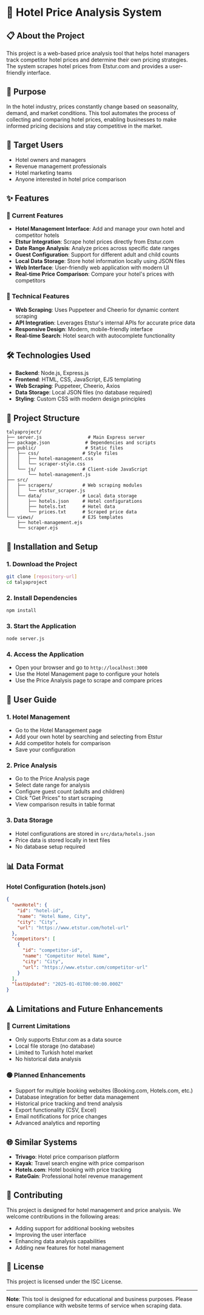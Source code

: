 # 🏨 Hotel Price Analysis System

## 📋 About the Project

This project is a web-based price analysis tool that helps hotel managers track competitor hotel prices and determine their own pricing strategies. The system scrapes hotel prices from Etstur.com and provides a user-friendly interface.

## 🎯 Purpose

In the hotel industry, prices constantly change based on seasonality, demand, and market conditions. This tool automates the process of collecting and comparing hotel prices, enabling businesses to make informed pricing decisions and stay competitive in the market.

## 👥 Target Users

- Hotel owners and managers
- Revenue management professionals
- Hotel marketing teams
- Anyone interested in hotel price comparison

## ✨ Features

### 🚀 Current Features
- **Hotel Management Interface**: Add and manage your own hotel and competitor hotels
- **Etstur Integration**: Scrape hotel prices directly from Etstur.com
- **Date Range Analysis**: Analyze prices across specific date ranges
- **Guest Configuration**: Support for different adult and child counts
- **Local Data Storage**: Store hotel information locally using JSON files
- **Web Interface**: User-friendly web application with modern UI
- **Real-time Price Comparison**: Compare your hotel's prices with competitors

### 🔧 Technical Features
- **Web Scraping**: Uses Puppeteer and Cheerio for dynamic content scraping
- **API Integration**: Leverages Etstur's internal APIs for accurate price data
- **Responsive Design**: Modern, mobile-friendly interface
- **Real-time Search**: Hotel search with autocomplete functionality

## 🛠️ Technologies Used

- **Backend**: Node.js, Express.js
- **Frontend**: HTML, CSS, JavaScript, EJS templating
- **Web Scraping**: Puppeteer, Cheerio, Axios
- **Data Storage**: Local JSON files (no database required)
- **Styling**: Custom CSS with modern design principles

## 📁 Project Structure

```
talyaproject/
├── server.js                 # Main Express server
├── package.json             # Dependencies and scripts
├── public/                  # Static files
│   ├── css/                # Style files
│   │   ├── hotel-management.css
│   │   └── scraper-style.css
│   └── js/                 # Client-side JavaScript
│       └── hotel-management.js
├── src/
│   ├── scrapers/           # Web scraping modules
│   │   └── etstur_scraper.js
│   └── data/               # Local data storage
│       ├── hotels.json     # Hotel configurations
│       ├── hotels.txt      # Hotel data
│       └── prices.txt      # Scraped price data
└── views/                  # EJS templates
    ├── hotel-management.ejs
    └── scraper.ejs
```

## 🚀 Installation and Setup

### 1. Download the Project
```bash
git clone [repository-url]
cd talyaproject
```

### 2. Install Dependencies
```bash
npm install
```

### 3. Start the Application
```bash
node server.js
```

### 4. Access the Application
- Open your browser and go to `http://localhost:3000`
- Use the Hotel Management page to configure your hotels
- Use the Price Analysis page to scrape and compare prices

## 📖 User Guide

### 1. Hotel Management
- Go to the Hotel Management page
- Add your own hotel by searching and selecting from Etstur
- Add competitor hotels for comparison
- Save your configuration

### 2. Price Analysis
- Go to the Price Analysis page
- Select date range for analysis
- Configure guest count (adults and children)
- Click "Get Prices" to start scraping
- View comparison results in table format

### 3. Data Storage
- Hotel configurations are stored in `src/data/hotels.json`
- Price data is stored locally in text files
- No database setup required

## 📊 Data Format

### Hotel Configuration (hotels.json)
```json
{
  "ownHotel": {
    "id": "hotel-id",
    "name": "Hotel Name, City",
    "city": "City",
    "url": "https://www.etstur.com/hotel-url"
  },
  "competitors": [
    {
      "id": "competitor-id",
      "name": "Competitor Hotel Name",
      "city": "City",
      "url": "https://www.etstur.com/competitor-url"
    }
  ],
  "lastUpdated": "2025-01-01T00:00:00.000Z"
}
```

## ⚠️ Limitations and Future Enhancements

### 🔴 Current Limitations
- Only supports Etstur.com as a data source
- Local file storage (no database)
- Limited to Turkish hotel market
- No historical data analysis

### 🟢 Planned Enhancements
- Support for multiple booking websites (Booking.com, Hotels.com, etc.)
- Database integration for better data management
- Historical price tracking and trend analysis
- Export functionality (CSV, Excel)
- Email notifications for price changes
- Advanced analytics and reporting

## 🌐 Similar Systems

- **Trivago**: Hotel price comparison platform
- **Kayak**: Travel search engine with price comparison
- **Hotels.com**: Hotel booking with price tracking
- **RateGain**: Professional hotel revenue management

## 🤝 Contributing

This project is designed for hotel management and price analysis. We welcome contributions in the following areas:
- Adding support for additional booking websites
- Improving the user interface
- Enhancing data analysis capabilities
- Adding new features for hotel management

## 📄 License

This project is licensed under the ISC License.

---

**Note**: This tool is designed for educational and business purposes. Please ensure compliance with website terms of service when scraping data.
